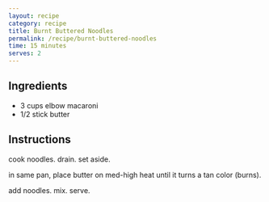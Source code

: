 ```yaml
---
layout: recipe
category: recipe
title: Burnt Buttered Noodles
permalink: /recipe/burnt-buttered-noodles
time: 15 minutes
serves: 2
---
```



## Ingredients ##

- 3 cups elbow macaroni
- 1/2 stick butter

## Instructions ##

cook noodles. drain. set aside.

in same pan, place butter on med-high heat until it turns a tan color (burns).

add noodles. mix. serve.